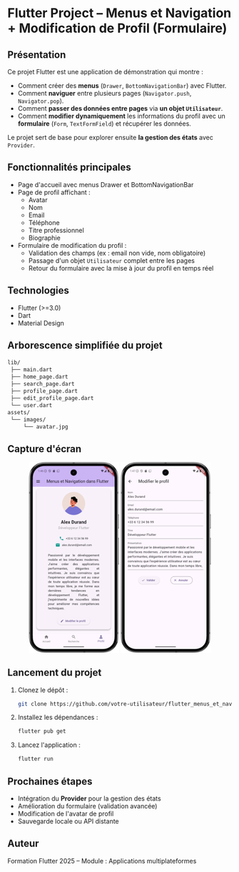 
# Flutter Project – Menus et Navigation + Modification de Profil (Formulaire)

## Présentation

Ce projet Flutter est une application de démonstration qui montre :
- Comment créer des **menus** (`Drawer`, `BottomNavigationBar`) avec Flutter.
- Comment **naviguer** entre plusieurs pages (`Navigator.push`, `Navigator.pop`).
- Comment **passer des données entre pages** via **un objet `Utilisateur`**.
- Comment **modifier dynamiquement** les informations du profil avec un **formulaire** (`Form`, `TextFormField`) et récupérer les données.

Le projet sert de base pour explorer ensuite **la gestion des états** avec `Provider`.

## Fonctionnalités principales

- Page d'accueil avec menus Drawer et BottomNavigationBar
- Page de profil affichant :
    - Avatar
    - Nom
    - Email
    - Téléphone
    - Titre professionnel
    - Biographie
- Formulaire de modification du profil :
    - Validation des champs (ex : email non vide, nom obligatoire)
    - Passage d'un objet `Utilisateur` complet entre les pages
    - Retour du formulaire avec la mise à jour du profil en temps réel

## Technologies

- Flutter (>=3.0)
- Dart
- Material Design

## Arborescence simplifiée du projet

```
lib/
 ├── main.dart
 ├── home_page.dart
 ├── search_page.dart
 ├── profile_page.dart
 ├── edit_profile_page.dart
 └── user.dart
assets/
 └── images/
     └── avatar.jpg
```

## Capture d'écran

<p align="center">
  <img src="assets/screenshots/profil.png" alt="Profil" width="40%" />
  <img src="assets/screenshots/formulaire.png" alt="Formulaire" width="40%" />
</p>

## Lancement du projet

1. Clonez le dépôt :
   ```bash
   git clone https://github.com/votre-utilisateur/flutter_menus_et_nav.git
   ```

2. Installez les dépendances :
   ```bash
   flutter pub get
   ```

3. Lancez l'application :
   ```bash
   flutter run
   ```

## Prochaines étapes

- Intégration du **Provider** pour la gestion des états
- Amélioration du formulaire (validation avancée)
- Modification de l'avatar de profil
- Sauvegarde locale ou API distante

## Auteur

Formation Flutter 2025 – Module : Applications multiplateformes
